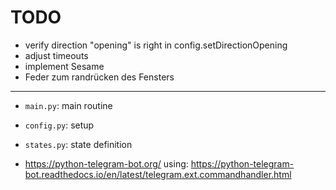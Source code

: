 # TODO

* verify direction "opening" is right in config.setDirectionOpening
* adjust timeouts
* implement Sesame
* Feder zum randrücken des Fensters

-------------------


* `main.py`: main routine
* `config.py`: setup 
* `states.py`: state definition



* https://python-telegram-bot.org/
  using: https://python-telegram-bot.readthedocs.io/en/latest/telegram.ext.commandhandler.html
